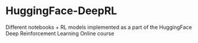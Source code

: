 # HuggingFace-DeepRL
Different notebooks + RL models implemented as a part of the HuggingFace Deep Reinforcement Learning Online course
